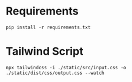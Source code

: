 # Requirements

```pip install -r requirements.txt```

# Tailwind Script

```npx tailwindcss -i ./static/src/input.css -o ./static/dist/css/output.css --watch```